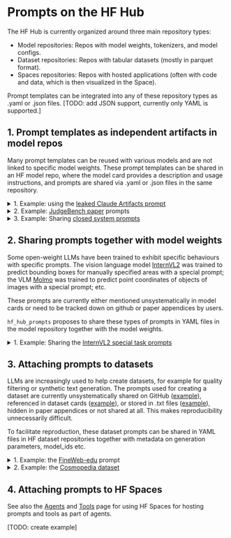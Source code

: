 
# Prompts on the HF Hub

The HF Hub is currently organized around three main repository types:

- Model repositories: Repos with model weights, tokenizers, and model configs.
- Dataset repositories: Repos with tabular datasets (mostly in parquet format). 
- Spaces repositories: Repos with hosted applications (often with code and data, which is then visualized in the Space).

Prompt templates can be integrated into any of these repository types as .yaml or .json files. [TODO: add JSON support, currently only YAML is supported.]



## 1. Prompt templates as independent artifacts in model repos
Many prompt templates can be reused with various models and are not linked to specific model weights. These prompt templates can be shared in an HF model repo, where the model card provides a description and usage instructions, and prompts are shared via .yaml or .json files in the same repository.


<details>
  <summary>1. Example: using the <a href="https://gist.github.com/dedlim/6bf6d81f77c19e20cd40594aa09e3ecd">leaked Claude Artifacts prompt</a></summary>

#### List all prompt templates stored in a HF model repo
This [example HF repository](https://huggingface.co/MoritzLaurer/closed_system_prompts) 
contains leaked or released prompts from Anthropic and OpenAI. 

```python
from hf_hub_prompts import list_prompt_templates
list_prompt_templates(repo_id="MoritzLaurer/closed_system_prompts")
# ['claude-3-5-artifacts-leak-210624.yaml', 'claude-3-5-sonnet-text-090924.yaml', 'claude-3-5-sonnet-text-image-090924.yaml', 'jokes-prompt.yaml', 'openai-metaprompt-audio.yaml', 'openai-metaprompt-text.yaml']
```

#### Download a specific prompt template
Here, we download the leaked prompt for Claude-3.5 Sonnet for creating Artifacts. 

```python
from hf_hub_prompts import PromptTemplateLoader
prompt_template = PromptTemplateLoader.from_hub(
    repo_id="MoritzLaurer/closed_system_prompts",
    filename="claude-3-5-artifacts-leak-210624.yaml"
)

print(prompt_template)
# ChatPromptTemplate(messages=[{'role': 'system', 'content': '<artifacts_info> The assistant can create and reference artifacts during conversations. Artifacts are ... Claude is now being connected with a human.'}, {'role': 'user', 'content': '{user_message}'}], input_variables=['current_date', 'user_message'], metadata=[{'source': 'https://gist.github.com/dedlim/6bf6d81f77c19e20cd40594aa09e3ecd'}])
```

Prompt templates are downloaded as either `ChatPromptTemplate` or `TextPromptTemplate` classes. This class makes it easy to populate a prompt template and convert it into a format that's compatible with different LLM clients.The type is automatically determined based on whether the YAML contains a 'template' key (TextPromptTemplate) or a 'messages' key (ChatPromptTemplate).

#### Populate and use the prompt template
With the `create_messages` method, we can then populate the prompt template for a specific use-case.

```python
# Check which input variables the prompt template requires
print(prompt_template.input_variables)
# ['current_date', 'user_message']

user_message = "Create a simple calculator web application"
messages_anthropic = prompt_template.create_messages(
    user_message=user_message, 
    current_date="Monday 21st October 2024", 
    client="anthropic"
)
```

The output is a list or a dictionary in the format expected by the specified LLM client. For example, OpenAI expects a list of message dictionaries, while Anthropic expects a dictionary with "system" and "messages" keys.

```python
#!pip install anthropic
from anthropic import Anthropic
client_anthropic = Anthropic()

response = client_anthropic.messages.create(
    model="claude-3-5-sonnet-20240620",
    system=messages_anthropic["system"],
    messages=messages_anthropic["messages"],
    max_tokens=4096,
)
```

</details>


<details>
  <summary>2. Example: <a href="https://arxiv.org/pdf/2410.12784">JudgeBench paper</a> prompts</summary>
The paper "JudgeBench: A Benchmark for Evaluating LLM-Based Judges" (<a href="https://arxiv.org/pdf/2410.12784">paper</a>) collects several prompts for using LLMs to evaluate unstructured LLM outputs. After copying them into a <a href="https://huggingface.co/MoritzLaurer/judgebench-prompts">HF Hub model repo</a> in the standardized YAML format, they can be directly loaded and populated.

```python
from hf_hub_prompts import PromptTemplateLoader
prompt_template = PromptTemplateLoader.from_hub(
  repo_id="MoritzLaurer/judgebench-prompts", 
  filename="vanilla-prompt.yaml"
)

```
</details>


<details>
  <summary>3. Example: Sharing <a href="https://huggingface.co/MoritzLaurer/closed_system_prompts">closed system prompts</a></summary>
The community has extracted system prompts from closed API providers like OpenAI or Anthropic and these prompts are unsystematically shared via GitHub, Reddit etc. (e.g. <a href="https://gist.github.com/dedlim/6bf6d81f77c19e20cd40594aa09e3ecd">Anthropic Artifacts prompt</a>). Some API providers have also started sharing their system prompts on their websites in non-standardized HTML (<a href="https://docs.anthropic.com/en/release-notes/system-prompts#sept-9th-2024">Anthropic</a>, <a href="https://platform.openai.com/docs/guides/prompt-generation">OpenAI</a>). To simplify to use of these prompts, they can be shared in a <a href="https://huggingface.co/MoritzLaurer/closed_system_prompts">HF Hub model repo</a> as standardized YAML files.  


```python
from hf_hub_prompts import list_prompt_templates, PromptTemplateLoader
list_prompt_templates(repo_id="MoritzLaurer/closed_system_prompts")
# out: ['claude-3-5-artifacts-leak-210624.yaml', 'claude-3-5-sonnet-text-090924.yaml', 'claude-3-5-sonnet-text-image-090924.yaml', 'jokes-prompt.yaml', 'openai-metaprompt-audio.yaml', 'openai-metaprompt-text.yaml']

prompt_template = PromptTemplateLoader.from_hub(
  repo_id="MoritzLaurer/closed_system_prompts", 
  filename="openai-metaprompt-text.yaml"
)
```
</details>



## 2. Sharing prompts together with model weights
Some open-weight LLMs have been trained to exhibit specific behaviours with specific prompts.
The vision language model [InternVL2](https://huggingface.co/collections/OpenGVLab/internvl-20-667d3961ab5eb12c7ed1463e) was trained to predict bounding boxes for manually specified areas with a special prompt; 
the VLM [Molmo](https://huggingface.co/collections/allenai/molmo-66f379e6fe3b8ef090a8ca19) was trained to predict point coordinates of objects of images with a special prompt; etc.

These prompts are currently either mentioned unsystematically in model cards or need to be tracked down on github or paper appendices by users. 

`hf_hub_prompts` proposes to share these types of prompts in YAML files in the model repository together with the model weights. 

<details>
  <summary>1. Example: Sharing the <a href="https://huggingface.co/MoritzLaurer/open_models_special_prompts">InternVL2 special task prompts</a></summary>

```python
# download image prompt template
from hf_hub_prompts import PromptTemplateLoader
prompt_template = PromptTemplateLoader.from_hub(
  repo_id="MoritzLaurer/open_models_special_prompts", 
  filename="internvl2-bbox-prompt.yaml"
)

# populate prompt
image_url = "https://unsplash.com/photos/ZVw3HmHRhv0/download?ixid=M3wxMjA3fDB8MXxhbGx8NHx8fHx8fDJ8fDE3MjQ1NjAzNjl8&force=true&w=1920"
region_to_detect = "the bird"
messages = prompt_template.create_messages(image_url=image_url, region_to_detect=region_to_detect, client="openai")

print(messages)
#[{'role': 'user',
#  'content': [{'type': 'image_url',
#    'image_url': {'url': 'https://unsplash.com/photos/ZVw3HmHRhv0/download?ixid=M3wxMjA3fDB8MXxhbGx8NHx8fHx8fDJ8fDE3MjQ1NjAzNjl8&force=true&w=1920'}},
#   {'type': 'text',
#    'text': 'Please provide the bounding box coordinate of the region this sentence describes: <ref>the bird</ref>'}]}]
```

This prompt can then directly be used in a vLLM container, e.g. hosted on HF Inference Endpoints, using the OpenAI messages format and client.

```py
from openai import OpenAI
import os

ENDPOINT_URL = "https://tkuaxiztuv9pl4po.us-east-1.aws.endpoints.huggingface.cloud" + "/v1/" 

# initialize the OpenAI client but point it to an endpoint running vLLM or TGI
client = OpenAI(
    base_url=ENDPOINT_URL, 
    api_key=os.getenv("HF_TOKEN")
)

response = client.chat.completions.create(
    model="/repository", # with vLLM deployed on HF endpoint, this needs to be /repository since there are the model artifacts stored
    messages=messages,
)

response.choices[0].message.content
# out: 'the bird[[54, 402, 515, 933]]'
```
</details>



## 3. Attaching prompts to datasets
LLMs are increasingly used to help create datasets, for example for quality filtering or synthetic text generation.
The prompts used for creating a dataset are currently unsystematically shared on GitHub ([example](https://github.com/huggingface/cosmopedia/tree/main/prompts)), 
referenced in dataset cards ([example](https://huggingface.co/datasets/HuggingFaceFW/fineweb-edu#annotation)), or stored in .txt files ([example](https://huggingface.co/HuggingFaceFW/fineweb-edu-classifier/blob/main/utils/prompt.txt)), 
hidden in paper appendices or not shared at all. 
This makes reproducibility unnecessarily difficult.

To facilitate reproduction, these dataset prompts can be shared in YAML files in HF dataset repositories together with metadata on generation parameters, model_ids etc. 


<details>
  <summary>1. Example: the <a href="https://huggingface.co/datasets/HuggingFaceFW/fineweb-edu">FineWeb-edu</a> prompt</summary>
The FineWeb-Edu dataset was created by prompting `Meta-Llama-3-70B-Instruct` to score the educational value of web texts.
The authors <a href="https://huggingface.co/datasets/HuggingFaceFW/fineweb-edu#annotation">provide the prompt</a> in a .txt file.

When provided in a YAML file in the dataset repo, the prompt can easily be loaded and supplemented with metadata
like the model_id or generation parameters for easy reproducibility. 
See this <a href="https://huggingface.co/datasets/MoritzLaurer/dataset_prompts">example dataset repository</a>


```python
from hf_hub_prompts import PromptTemplateLoader
import torch
from transformers import pipeline

prompt_template = PromptTemplateLoader.from_hub(
  repo_id="MoritzLaurer/dataset_prompts", 
  filename="fineweb-edu-prompt.yaml", 
  repo_type="dataset"
)

# populate the prompt
text_to_score = "The quick brown fox jumps over the lazy dog"
messages = prompt_template.create_messages(text_to_score=text_to_score)

# test prompt with local llama
model_id = "meta-llama/Llama-3.2-1B-Instruct"  # prompt was original created for meta-llama/Meta-Llama-3-70B-Instruct

pipe = pipeline(
    "text-generation",
    model=model_id,
    torch_dtype=torch.bfloat16,
    device_map="auto",
)

outputs = pipe(
    messages,
    max_new_tokens=512,
)

print(outputs[0]["generated_text"][-1])
```

</details>


<details>
  <summary>2. Example: the <a href="https://huggingface.co/collections/HuggingFaceTB/cosmopedia-65d4e44c693d9451ce4344d6">Cosmopedia dataset</a></summary>
Cosmopedia is a dataset of synthetic textbooks, blogposts, stories, posts and WikiHow articles generated by Mixtral-8x7B-Instruct-v0.1.
The dataset shares it's prompts on <a href="https://github.com/huggingface/cosmopedia/tree/main/prompts">GitHub</a>
with a <a href="https://github.com/huggingface/cosmopedia/blob/main/prompts/auto_math_text/build_science_prompts.py">custom build logic</a>.
The prompts are not available in the <a href="https://huggingface.co/datasets/HuggingFaceTB/cosmopedia/tree/main">HF dataset repo</a>

The prompts could be directly added to the dataset repository in the standardized YAML format. 

</details>



## 4. Attaching prompts to HF Spaces

See also the [Agents](agents.md) and [Tools](standard_tool_format.md) page for using HF Spaces for hosting prompts and tools as part of agents.

[TODO: create example]



